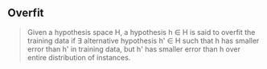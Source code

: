 
## Overfit
> Given a hypothesis space H, a hypothesis h $\in$ H is said to overfit the training data if $\exists$ alternative hypothesis h' $\in$ H such that h has smaller error than h' in training data,  but h' has smaller error than h over entire distribution of instances.

